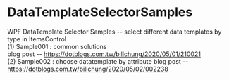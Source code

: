 # DataTemplateSelectorSamples
WPF DataTemplate Selector Samples -- select different data templates by type in ItemsControl  
(1) Sample001 : common solutions  
    blog post -- https://dotblogs.com.tw/billchung/2020/05/01/210021  
(2) Sample002 : choose datatemplate by attribute 
    blog post -- https://dotblogs.com.tw/billchung/2020/05/02/002238  

